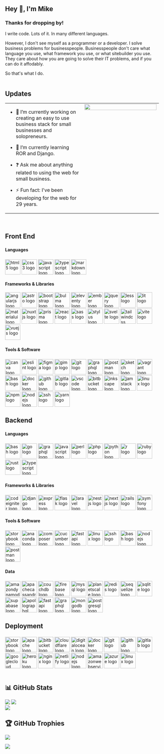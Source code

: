 ## Hey 👋, I'm Mike   
  
### Thanks for dropping by!  
I write code. Lots of it. In many different languages.

However, I don't see myself as a programmer or a developer. I solve business problems for businesspeople. Businesspeople don't care what language you use, what framework you use, or what sitebuilder you use. They care about how you are going to solve their IT problems, and if you can do it affodably.

So that's what I do.  
<br/>  
## Updates 
<table><tr><td valign="top" width="50%">

- 🔭 I’m currently working on creating an easy to use business stack for small businesses and solopreneurs.  
  

- 🌱 I’m currently learning ROR and Django.  
  

- ❓ Ask me about anything related to using the web for small business.  
  

- ⚡ Fun fact: I've been developing for the web for 29 years.  


</td><td valign="top" width="50%">

<div align="center">
<img src="https://img.freepik.com/free-photo/programming-background-concept_23-2150170152.jpg?t=st=1736409252~exp=1736412852~hmac=77660d5c54c5197245a6c9b207bfe37ca8a8a8c0e11789812e7f89eb44d71e13&w=2000" align="center" style="width: 100%" />
</div>  


</td></tr></table>  

<br/>  

## Front End

###

<h4 align="left">Languages</h4>

###

<div align="left">
  <img src="https://cdn.jsdelivr.net/gh/devicons/devicon/icons/html5/html5-original.svg" height="50" alt="html5 logo"  />
  <img src="https://cdn.jsdelivr.net/gh/devicons/devicon/icons/css3/css3-original.svg" height="50" alt="css3 logo"  />
  <img src="https://cdn.jsdelivr.net/gh/devicons/devicon/icons/javascript/javascript-original.svg" height="50" alt="javascript logo"  />
  <img src="https://cdn.jsdelivr.net/gh/devicons/devicon/icons/typescript/typescript-original.svg" height="50" alt="typescript logo"  />
  <img src="https://skillicons.dev/icons?i=md" height="50" alt="markdown logo"  />
</div>

<h4 align="left">Frameworks & Libraries</h4>


<div align="left">
  <img src="https://cdn.jsdelivr.net/gh/devicons/devicon/icons/angularjs/angularjs-original.svg" height="50" alt="angularjs logo"  />
  <img src="https://skillicons.dev/icons?i=astro" height="50" alt="astro logo"  />
  <img src="https://cdn.jsdelivr.net/gh/devicons/devicon/icons/bootstrap/bootstrap-original-wordmark.svg" height="50" alt="bootstrap logo"  />
  <img src="https://cdn.jsdelivr.net/gh/devicons/devicon/icons/bulma/bulma-plain.svg" height="50" alt="bulma logo"  />
  <img src="https://cdn.jsdelivr.net/gh/devicons/devicon/icons/eleventy/eleventy-original.svg" height="50" alt="eleventy logo"  />
  <img src="https://skillicons.dev/icons?i=ember" height="50" alt="ember logo"  />
  <img src="https://cdn.jsdelivr.net/gh/devicons/devicon/icons/jquery/jquery-plain-wordmark.svg" height="50" alt="jquery logo"  />
  <img src="https://cdn.jsdelivr.net/gh/devicons/devicon/icons/less/less-plain-wordmark.svg" height="50" alt="less logo"  />
  
  <img src="https://skillicons.dev/icons?i=lit" height="50" alt="lit logo"  />
  
  <img src="https://cdn.jsdelivr.net/gh/devicons/devicon/icons/materialui/materialui-original.svg" height="50" alt="materialui logo"  />
  
  <img src="https://skillicons.dev/icons?i=nuxtjs" height="50" alt="nuxtjs logo"  />
  
  <img src="https://skillicons.dev/icons?i=prisma" height="50" alt="prisma logo"  />
  
  <img src="https://cdn.jsdelivr.net/gh/devicons/devicon/icons/react/react-original-wordmark.svg" height="50" alt="react logo"  />
  
  <img src="https://cdn.jsdelivr.net/gh/devicons/devicon/icons/sass/sass-original.svg" height="50" alt="sass logo"  />
  
  <img src="https://cdn.jsdelivr.net/gh/devicons/devicon/icons/stylus/stylus-original.svg" height="50" alt="stylus logo"  />
  
  <img src="https://cdn.jsdelivr.net/gh/devicons/devicon/icons/svelte/svelte-original.svg" height="50" alt="svelte logo"  />
  
  <img src="https://skillicons.dev/icons?i=tailwind" height="50" alt="tailwindcss logo"  />
  
  <img src="https://skillicons.dev/icons?i=vite" height="50" alt="vite logo"  />
  
  <img src="https://cdn.jsdelivr.net/gh/devicons/devicon/icons/vuejs/vuejs-original.svg" height="50" alt="vuejs logo"  />
</div>

###

<h4 align="left">Tools & Software</h4>

###

<div align="left">
  <img src="https://cdn.jsdelivr.net/gh/devicons/devicon/icons/canva/canva-original.svg" height="50" alt="canva logo"  />
  
  <img src="https://cdn.jsdelivr.net/gh/devicons/devicon/icons/eslint/eslint-original.svg" height="50" alt="eslint logo"  />
  
  <img src="https://cdn.jsdelivr.net/gh/devicons/devicon/icons/figma/figma-original.svg" height="50" alt="figma logo"  />
  
  <img src="https://cdn.jsdelivr.net/gh/devicons/devicon/icons/gimp/gimp-original.svg" height="50" alt="gimp logo"  />
  
  <img src="https://skillicons.dev/icons?i=git" height="50" alt="git logo"  />
  
  <img src="https://cdn.simpleicons.org/graphql/E10098" height="50" alt="graphql logo"  />
  
  <img src="https://skillicons.dev/icons?i=postman" height="50" alt="postman logo"  />
  
  <img src="https://cdn.jsdelivr.net/gh/devicons/devicon/icons/sketch/sketch-original.svg" height="50" alt="sketch logo"  />
  
  <img src="https://cdn.jsdelivr.net/gh/devicons/devicon/icons/vagrant/vagrant-original.svg" height="50" alt="vagrant logo"  />
  
  <img src="https://cdn.jsdelivr.net/gh/devicons/devicon/icons/bash/bash-original.svg" height="50" alt="bash logo"  />
  
  <img src="https://cdn.jsdelivr.net/gh/devicons/devicon/icons/docker/docker-original.svg" height="50" alt="docker logo"  />
  
  <img src="https://skillicons.dev/icons?i=github" height="50" alt="github logo"  />
  
  <img src="https://cdn.jsdelivr.net/gh/devicons/devicon/icons/gitlab/gitlab-original.svg" height="50" alt="gitlab logo"  />
  
  <img src="https://cdn.jsdelivr.net/gh/devicons/devicon/icons/vscode/vscode-original.svg" height="50" alt="vscode logo"  />
  
  <img src="https://cdn.jsdelivr.net/gh/devicons/devicon/icons/bitbucket/bitbucket-original.svg" height="50" alt="bitbucket logo"  />
  
  <img src="https://cdn.jsdelivr.net/gh/devicons/devicon/icons/inkscape/inkscape-original.svg" height="50" alt="inkscape logo"  />
  
  <img src="https://cdn.jsdelivr.net/gh/devicons/devicon/icons/jamstack/jamstack-original.svg" height="50" alt="jamstack logo"  />
  
  <img src="https://cdn.jsdelivr.net/gh/devicons/devicon/icons/linux/linux-original.svg" height="50" alt="linux logo"  />
  
  <img src="https://cdn.jsdelivr.net/gh/devicons/devicon/icons/npm/npm-original-wordmark.svg" height="50" alt="npm logo"  />
  
  <img src="https://cdn.jsdelivr.net/gh/devicons/devicon/icons/nodejs/nodejs-original.svg" height="50" alt="nodejs logo"  />
  
  <img src="https://cdn.jsdelivr.net/gh/devicons/devicon/icons/ssh/ssh-original.svg" height="50" alt="ssh logo"  />
  
  <img src="https://cdn.jsdelivr.net/gh/devicons/devicon/icons/yarn/yarn-original.svg" height="50" alt="yarn logo"  />
</div>

###

## Backend

###

<h4 align="left">Languages</h4>

###

<div align="left">
  <img src="https://cdn.jsdelivr.net/gh/devicons/devicon/icons/bash/bash-original.svg" height="50" alt="bash logo"  />
  
  <img src="https://skillicons.dev/icons?i=go" height="50" alt="go logo"  />
  
  <img src="https://skillicons.dev/icons?i=graphql" height="50" alt="graphql logo"  />
  
  <img src="https://skillicons.dev/icons?i=js" height="50" alt="javascript logo"  />
  
  <img src="https://skillicons.dev/icons?i=perl" height="50" alt="perl logo"  />
  
  <img src="https://skillicons.dev/icons?i=php" height="50" alt="php logo"  />
  
  <img src="https://skillicons.dev/icons?i=py" height="50" alt="python logo"  />
  
  <img src="https://skillicons.dev/icons?i=r" height="50" alt="r logo"  />
  
  <img src="https://cdn.jsdelivr.net/gh/devicons/devicon/icons/ruby/ruby-original.svg" height="50" alt="ruby logo"  />
  
  <img src="https://skillicons.dev/icons?i=rust" height="50" alt="rust logo"  />
  
  <img src="https://skillicons.dev/icons?i=ts" height="50" alt="typescript logo"  />
</div>

###

<h4 align="left">Frameworks & Libraries</h4>

###

<div align="left">
  <img src="https://cdn.simpleicons.org/codeigniter/EF4223" height="50" alt="codeigniter logo"  />
  
  <img src="https://skillicons.dev/icons?i=django" height="50" alt="django logo"  />
  
  <img src="https://cdn.jsdelivr.net/gh/devicons/devicon/icons/express/express-original.svg" height="50" alt="express logo"  />
  
  <img src="https://skillicons.dev/icons?i=flask" height="50" alt="flask logo"  />
  
  <img src="https://cdn.simpleicons.org/laravel/FF2D20" height="50" alt="laravel logo"  />
  
  <img src="https://skillicons.dev/icons?i=nestjs" height="50" alt="nestjs logo"  />
  
  <img src="https://skillicons.dev/icons?i=nextjs" height="50" alt="nextjs logo"  />
  
  <img src="https://skillicons.dev/icons?i=rails" height="50" alt="rails logo"  />
  
  <img src="https://skillicons.dev/icons?i=symfony" height="50" alt="symfony logo"  />
</div>

###

<h4 align="left">Tools & Software</h4>

###

<div align="left">
  <img src="https://cdn.jsdelivr.net/gh/devicons/devicon/icons/storybook/storybook-original.svg" height="50" alt="storybook logo"  />
  
  <img src="https://cdn.jsdelivr.net/gh/devicons/devicon/icons/anaconda/anaconda-original.svg" height="50" alt="anaconda logo"  />
  
  <img src="https://cdn.jsdelivr.net/gh/devicons/devicon/icons/composer/composer-original.svg" height="50" alt="composer logo"  />
  
  <img src="https://cdn.simpleicons.org/cucumber/23D96C" height="50" alt="cucumber logo"  />
  
  <img src="https://cdn.jsdelivr.net/gh/devicons/devicon/icons/fastapi/fastapi-original.svg" height="50" alt="fastapi logo"  />
  
  <img src="https://cdn.jsdelivr.net/gh/devicons/devicon/icons/linux/linux-original.svg" height="50" alt="linux logo"  />
  
  <img src="https://cdn.jsdelivr.net/gh/devicons/devicon/icons/ssh/ssh-original.svg" height="50" alt="ssh logo"  />
  
  <img src="https://skillicons.dev/icons?i=bash" height="50" alt="bash logo"  />
  
  <img src="https://cdn.simpleicons.org/nodedotjs/339933" height="50" alt="nodejs logo"  />
  
  <img src="https://skillicons.dev/icons?i=postman" height="50" alt="postman logo"  />
</div>

###

<h4 align="left">Data</h4>

###

<div align="left">
  <img src="https://cdn.simpleicons.org/amazondynamodb/4053D6" height="50" alt="amazondynamodb logo"  />
  
  <img src="https://skillicons.dev/icons?i=cassandra" height="50" alt="apachecassandra logo"  />
  
  <img src="https://cdn.jsdelivr.net/gh/devicons/devicon/icons/couchdb/couchdb-original.svg" height="50" alt="couchdb logo"  />
  
  <img src="https://cdn.jsdelivr.net/gh/devicons/devicon/icons/firebase/firebase-plain.svg" height="50" alt="firebase logo"  />
  
  <img src="https://cdn.jsdelivr.net/gh/devicons/devicon/icons/mysql/mysql-original.svg" height="50" alt="mysql logo"  />
  
  <img src="https://skillicons.dev/icons?i=planetscale" height="50" alt="planetscale logo"  />
  
  <img src="https://cdn.jsdelivr.net/gh/devicons/devicon/icons/redis/redis-original.svg" height="50" alt="redis logo"  />
  
  <img src="https://cdn.jsdelivr.net/gh/devicons/devicon/icons/sequelize/sequelize-original.svg" height="50" alt="sequelize logo"  />
  
  <img src="https://cdn.jsdelivr.net/gh/devicons/devicon/icons/sqlite/sqlite-original.svg" height="50" alt="sqlite logo"  />
  
  <img src="https://skillicons.dev/icons?i=supabase" height="50" alt="supabase logo"  />
  
  <img src="https://skillicons.dev/icons?i=apollo" height="50" alt="apollographql logo"  />
  
  <img src="https://skillicons.dev/icons?i=fastapi" height="50" alt="fastapi logo"  />
  
  <img src="https://skillicons.dev/icons?i=graphql" height="50" alt="graphql logo"  />
  
  <img src="https://skillicons.dev/icons?i=mongodb" height="50" alt="mongodb logo"  />
  
  <img src="https://cdn.jsdelivr.net/gh/devicons/devicon/icons/postgresql/postgresql-original.svg" height="50" alt="postgresql logo"  />
</div>

###

## Deployment

###

<div align="left">
  <img src="https://cdn.jsdelivr.net/gh/devicons/devicon/icons/storybook/storybook-original.svg" height="50" alt="storybook logo"  />
  
  <img src="https://cdn.jsdelivr.net/gh/devicons/devicon/icons/apache/apache-original.svg" height="50" alt="apache logo"  />
  
  <img src="https://cdn.jsdelivr.net/gh/devicons/devicon/icons/bitbucket/bitbucket-original.svg" height="50" alt="bitbucket logo"  />
  
  <img src="https://skillicons.dev/icons?i=cloudflare" height="50" alt="cloudflare logo"  />
  
  <img src="https://cdn.jsdelivr.net/gh/devicons/devicon/icons/digitalocean/digitalocean-original.svg" height="50" alt="digitalocean logo"  />
  
  <img src="https://skillicons.dev/icons?i=docker" height="50" alt="docker logo"  />
  
  <img src="https://cdn.jsdelivr.net/gh/devicons/devicon/icons/git/git-original.svg" height="50" alt="git logo"  />
  
  <img src="https://skillicons.dev/icons?i=github" height="50" alt="github logo"  />
  
  <img src="https://cdn.jsdelivr.net/gh/devicons/devicon/icons/gitlab/gitlab-original.svg" height="50" alt="gitlab logo"  />
  
  <img src="https://skillicons.dev/icons?i=gcp" height="50" alt="googlecloud logo"  />
  
  <img src="https://cdn.jsdelivr.net/gh/devicons/devicon/icons/heroku/heroku-original.svg" height="50" alt="heroku logo"  />
  
  <img src="https://skillicons.dev/icons?i=nginx" height="50" alt="nginx logo"  />
  
  <img src="https://skillicons.dev/icons?i=netlify" height="50" alt="netlify logo"  />
  
  <img src="https://skillicons.dev/icons?i=nodejs" height="50" alt="nodejs logo"  />
  
  <img src="https://skillicons.dev/icons?i=aws" height="50" alt="amazonwebservices logo"  />
  
  <img src="https://cdn.jsdelivr.net/gh/devicons/devicon/icons/azure/azure-original.svg" height="50" alt="azure logo"  />
  
  <img src="https://skillicons.dev/icons?i=linux" height="50" alt="linux logo"  />
</div>

<br/>

## 📊 GitHub Stats 

![](https://github-readme-stats.vercel.app/api?username=Dawebmastaa&theme=dark&hide_border=true&include_all_commits=true&count_private=false) ![](https://github-readme-streak-stats.herokuapp.com/?user=Dawebmastaa&theme=dark&hide_border=true)<br/>
![](https://github-readme-stats.vercel.app/api/top-langs/?username=Dawebmastaa&theme=dark&hide_border=true&include_all_commits=true&count_private=false&layout=compact)

## 🏆 GitHub Trophies

![](https://github-profile-trophy.vercel.app/?username=Dawebmastaa&theme=darkhub&no-frame=false&no-bg=false&margin-w=4)


[![](https://visitcount.itsvg.in/api?id=dawebmastaa&icon=0&color=0)](https://visitcount.itsvg.in)

